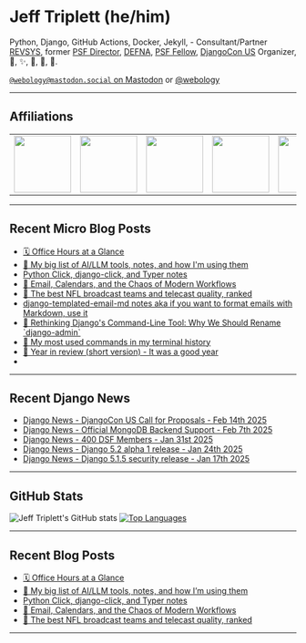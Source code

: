 # Jeff Triplett (he/him)

Python, Django, GitHub Actions, Docker, Jekyll,  - Consultant/Partner [REVSYS][], former [PSF Director][], [DEFNA][], [PSF Fellow][], [DjangoCon US][] Organizer, 🏀, ✨, 💪, 🏃, 🤖.

<a href="https://mastodon.social/@webology" rel="me">`@webology@mastodon.social` on Mastodon</a> or <a href="https://twitter.com/webology">@webology</a>

<hr>

## Affiliations

<table border="0">
<tr>
<td><a href="https://github.com/revsys/"><img src="https://avatars.githubusercontent.com/u/308096?s=200&v=4" width="100px"></a></td>
<td><a href="https://github.com/psf/"><img src="https://avatars.githubusercontent.com/u/50630501?s=200&v=4" width="100px"></a></td>
<td><a href="https://github.com/djangocon/"><img src="https://avatars.githubusercontent.com/u/2891658?s=400&&v=4" width="100px"></a></td>
<td><a href="https://github.com/defna/"><img src="https://avatars.githubusercontent.com/u/13454395?s=200&v=4" width="100px"></a></td>
<td><a href="https://github.com/djangopackages/"><img src="https://avatars.githubusercontent.com/u/27385825?s=200&v=4" width="100px"></a></td>
</tr>
</table>

<hr>

## Recent Micro Blog Posts

<!--START_SECTION:micro-posts-->
* [🗓️ Office Hours at a Glance](https:&#x2F;&#x2F;micro.webology.dev&#x2F;2025&#x2F;02&#x2F;19&#x2F;office-hours-at-a-glance&#x2F;)
* [🤖 My big list of AI&#x2F;LLM tools, notes, and how I&#39;m using them](https:&#x2F;&#x2F;micro.webology.dev&#x2F;2025&#x2F;01&#x2F;29&#x2F;my-big-list-of-aillm&#x2F;)
* [Python Click, django-click, and Typer notes](https:&#x2F;&#x2F;micro.webology.dev&#x2F;2025&#x2F;01&#x2F;22&#x2F;python-click-djangoclick-and-typer&#x2F;)
* [📩 Email, Calendars, and the Chaos of Modern Workflows](https:&#x2F;&#x2F;micro.webology.dev&#x2F;2025&#x2F;01&#x2F;15&#x2F;email-calendars-and-the-chaos&#x2F;)
* [🏈 The best NFL broadcast teams and telecast quality, ranked](https:&#x2F;&#x2F;micro.webology.dev&#x2F;2025&#x2F;01&#x2F;12&#x2F;the-best-nfl-broadcast-teams&#x2F;)
* [django-templated-email-md notes aka if you want to format emails with Markdown, use it](https:&#x2F;&#x2F;micro.webology.dev&#x2F;2025&#x2F;01&#x2F;11&#x2F;djangotemplatedemailmd-notes-aka-if-you&#x2F;)
* [🤔 Rethinking Django&#39;s Command-Line Tool: Why We Should Rename &#x60;django-admin&#x60;](https:&#x2F;&#x2F;micro.webology.dev&#x2F;2025&#x2F;01&#x2F;08&#x2F;rethinking-djangos-commandline-tool-why&#x2F;)
* [🐚 My most used commands in my terminal history](https:&#x2F;&#x2F;micro.webology.dev&#x2F;2025&#x2F;01&#x2F;02&#x2F;my-most-used-commands-in&#x2F;)
* [🎊 Year in review (short version) - It was a good year](https:&#x2F;&#x2F;micro.webology.dev&#x2F;2025&#x2F;01&#x2F;01&#x2F;year-in-review-short-version&#x2F;)
* [](https:&#x2F;&#x2F;micro.webology.dev&#x2F;2024&#x2F;12&#x2F;31&#x2F;github-stars-are-only-good&#x2F;)
<!--END_SECTION:micro-posts-->

<hr>

## Recent Django News

<!--START_SECTION:news-->
* [Django News - DjangoCon US Call for Proposals - Feb 14th 2025](https:&#x2F;&#x2F;django-news.com&#x2F;issues&#x2F;272)
* [Django News - Official MongoDB Backend Support - Feb 7th 2025](https:&#x2F;&#x2F;django-news.com&#x2F;issues&#x2F;271)
* [Django News - 400 DSF Members - Jan 31st 2025](https:&#x2F;&#x2F;django-news.com&#x2F;issues&#x2F;270)
* [Django News - Django 5.2 alpha 1 release - Jan 24th 2025](https:&#x2F;&#x2F;django-news.com&#x2F;issues&#x2F;269)
* [Django News - Django 5.1.5 security release - Jan 17th 2025](https:&#x2F;&#x2F;django-news.com&#x2F;issues&#x2F;268)
<!--END_SECTION:news-->

<hr>

## GitHub Stats

![Jeff Triplett's GitHub stats](https://github-readme-stats.vercel.app/api?username=jefftriplett&show_icons=&private_count=true&theme=dracula)  [![Top Languages](https://github-readme-stats.vercel.app/api/top-langs/?username=jefftriplett&layout=compact&theme=dracula)]()

<hr>

## Recent Blog Posts

<!--START_SECTION:posts-->
* [🗓️ Office Hours at a Glance](https:&#x2F;&#x2F;jefftriplett.com&#x2F;2025&#x2F;office-hours-at-a-glance&#x2F;)
* [🤖 My big list of AI&#x2F;LLM tools, notes, and how I’m using them](https:&#x2F;&#x2F;jefftriplett.com&#x2F;2025&#x2F;my-big-list-of-ai-llm-tools-notes-and-how-i-m-using-them&#x2F;)
* [Python Click, django-click, and Typer notes](https:&#x2F;&#x2F;jefftriplett.com&#x2F;2025&#x2F;python-click-django-click-and-typer-notes&#x2F;)
* [📩 Email, Calendars, and the Chaos of Modern Workflows](https:&#x2F;&#x2F;jefftriplett.com&#x2F;2025&#x2F;email-calendars-and-the-chaos-of-modern-workflows&#x2F;)
* [🏈 The best NFL broadcast teams and telecast quality, ranked](https:&#x2F;&#x2F;jefftriplett.com&#x2F;2025&#x2F;the-best-nfl-broadcast-teams-and-telecast-quality-ranked&#x2F;)
<!--END_SECTION:posts-->

<hr>

[DEFNA]: https://www.defna.org/
[DjangoCon US]: http://djangocon.us/
[PSF Director]: https://www.python.org/psf/members/#board-of-directors
[REVSYS]: https://www.revsys.com/
[PSF Fellow]: https://www.python.org/psf/fellows/
